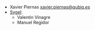 - Xavier Piernas <xavier.piernas@qubiq.es>
- [Sygel](https://www.sygel.es):
  - Valentin Vinagre
  - Manuel Regidor
